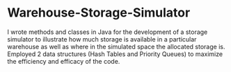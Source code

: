 # Warehouse-Storage-Simulator
I wrote methods and classes in Java for the development of a storage simulator to illustrate how much storage is available in a particular warehouse as well as where in the simulated space the allocated storage is. Employed 2 data structures (Hash Tables and Priority Queues) to maximize the efficiency and efficacy of the code.
